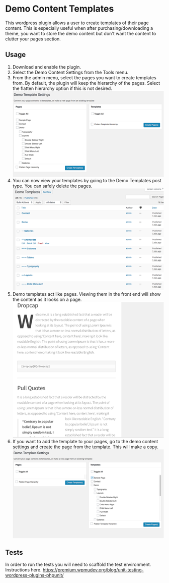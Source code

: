 # Demo Content Templates #

This wordpress plugin allows a user to create templates of their page content. This is especially useful when after purchasing/downloading a theme, you want to store the demo content but don't want the content to clutter your pages section. 

## Usage ##

1. Download and enable the plugin.
2. Select the Demo Content Settings from the Tools menu. 
3. From the admin menu, select the pages you want to create templates from. By default, the plugin will keep the hierarchy of the pages. Select the flatten hierarchy option if this is not desired. 
![Create Templates](assets/screenshot-1.png?raw=true "Create Templates")
4. You can now view your templates by going to the Demo Templates post type. You can safely delete the pages. 
![View Templates](assets/screenshot-2.png?raw=true "View Templates")
5. Demo templates act like pages. Viewing them in the front end will show the content as it looks on a page.
![View Template](assets/screenshot-3.png?raw=true "View Template")
6. If you want to add the template to your pages, go to the demo content settings and create the page from the template. This will make a copy.
![Create Page](assets/screenshot-4.png?raw=true "Create Page")

## Tests ##

In order to run the tests you will need to scaffold the test environment. 
Instructions here. https://premium.wpmudev.org/blog/unit-testing-wordpress-plugins-phpunit/